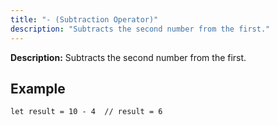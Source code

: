 ```yaml
---
title: "- (Subtraction Operator)"
description: "Subtracts the second number from the first."
---
```


**Description:** Subtracts the second number from the first.

## Example

```osprey
let result = 10 - 4  // result = 6
```
